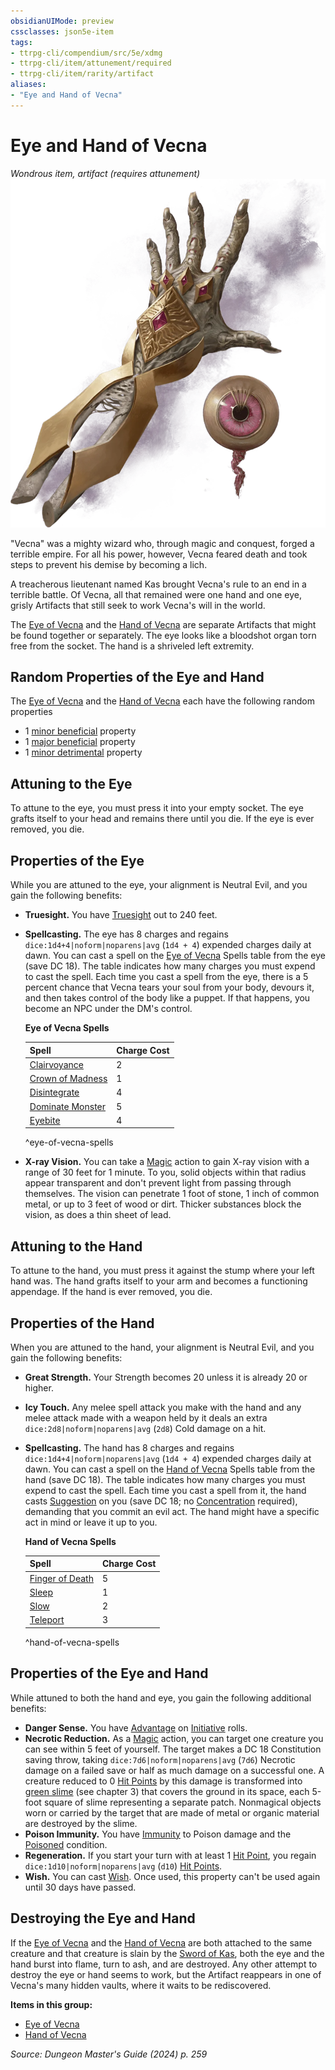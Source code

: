 ```yaml
---
obsidianUIMode: preview
cssclasses: json5e-item
tags:
- ttrpg-cli/compendium/src/5e/xdmg
- ttrpg-cli/item/attunement/required
- ttrpg-cli/item/rarity/artifact
aliases: 
- "Eye and Hand of Vecna"
---
```

# Eye and Hand of Vecna
*Wondrous item, artifact (requires attunement)*  
![](Інструменти%20ДМ/CLI/items/img/eye-and-hand-of-vecna.webp#right)


"Vecna" was a mighty wizard who, through magic and conquest, forged a terrible empire. For all his power, however, Vecna feared death and took steps to prevent his demise by becoming a lich.

A treacherous lieutenant named Kas brought Vecna's rule to an end in a terrible battle. Of Vecna, all that remained were one hand and one eye, grisly Artifacts that still seek to work Vecna's will in the world.

The [Eye of Vecna](Інструменти%20ДМ/CLI/items/eye-of-vecna-xdmg.md) and the [Hand of Vecna](Інструменти%20ДМ/CLI/items/hand-of-vecna-xdmg.md) are separate Artifacts that might be found together or separately. The eye looks like a bloodshot organ torn free from the socket. The hand is a shriveled left extremity.

## Random Properties of the Eye and Hand

The [Eye of Vecna](Інструменти%20ДМ/CLI/items/eye-of-vecna-xdmg.md) and the [Hand of Vecna](Інструменти%20ДМ/CLI/items/hand-of-vecna-xdmg.md) each have the following random properties

- 1 [minor beneficial](Інструменти%20ДМ/CLI/tables/artifact-properties-minor-beneficial-properties-xdmg.md) property  
- 1 [major beneficial](Інструменти%20ДМ/CLI/tables/artifact-properties-major-beneficial-properties-xdmg.md) property  
- 1 [minor detrimental](Інструменти%20ДМ/CLI/tables/artifact-properties-minor-detrimental-properties-xdmg.md) property  

## Attuning to the Eye

To attune to the eye, you must press it into your empty socket. The eye grafts itself to your head and remains there until you die. If the eye is ever removed, you die.

## Properties of the Eye

While you are attuned to the eye, your alignment is Neutral Evil, and you gain the following benefits:

- **Truesight.** You have [Truesight](Інструменти%20ДМ/CLI/rules/senses.md#Truesight) out to 240 feet.  
- **Spellcasting.** The eye has 8 charges and regains `dice:1d4+4|noform|noparens|avg` (`1d4 + 4`) expended charges daily at dawn. You can cast a spell on the [Eye of Vecna](Інструменти%20ДМ/CLI/items/eye-of-vecna-xdmg.md) Spells table from the eye (save DC 18). The table indicates how many charges you must expend to cast the spell. Each time you cast a spell from the eye, there is a 5 percent chance that Vecna tears your soul from your body, devours it, and then takes control of the body like a puppet. If that happens, you become an NPC under the DM's control.  

    **Eye of Vecna Spells**  

    | Spell | Charge Cost |  
    |-------|-------------|  
    | [Clairvoyance](Інструменти%20ДМ/CLI/spells/clairvoyance-xphb.md) | 2 |  
    | [Crown of Madness](Інструменти%20ДМ/CLI/spells/crown-of-madness-xphb.md) | 1 |  
    | [Disintegrate](Інструменти%20ДМ/CLI/spells/disintegrate-xphb.md) | 4 |  
    | [Dominate Monster](Інструменти%20ДМ/CLI/spells/dominate-monster-xphb.md) | 5 |  
    | [Eyebite](Інструменти%20ДМ/CLI/spells/eyebite-xphb.md) | 4 |  
    ^eye-of-vecna-spells  
- **X-ray Vision.** You can take a [Magic](Інструменти%20ДМ/CLI/rules/actions.md#Magic) action to gain X-ray vision with a range of 30 feet for 1 minute. To you, solid objects within that radius appear transparent and don't prevent light from passing through themselves. The vision can penetrate 1 foot of stone, 1 inch of common metal, or up to 3 feet of wood or dirt. Thicker substances block the vision, as does a thin sheet of lead.  

## Attuning to the Hand

To attune to the hand, you must press it against the stump where your left hand was. The hand grafts itself to your arm and becomes a functioning appendage. If the hand is ever removed, you die.

## Properties of the Hand

When you are attuned to the hand, your alignment is Neutral Evil, and you gain the following benefits:

- **Great Strength.** Your Strength becomes 20 unless it is already 20 or higher.  
- **Icy Touch.** Any melee spell attack you make with the hand and any melee attack made with a weapon held by it deals an extra `dice:2d8|noform|noparens|avg` (`2d8`) Cold damage on a hit.  
- **Spellcasting.** The hand has 8 charges and regains `dice:1d4+4|noform|noparens|avg` (`1d4 + 4`) expended charges daily at dawn. You can cast a spell on the [Hand of Vecna](Інструменти%20ДМ/CLI/items/hand-of-vecna-xdmg.md) Spells table from the hand (save DC 18). The table indicates how many charges you must expend to cast the spell. Each time you cast a spell from it, the hand casts [Suggestion](Інструменти%20ДМ/CLI/spells/suggestion-xphb.md) on you (save DC 18; no [Concentration](Інструменти%20ДМ/CLI/rules/conditions.md#Concentration) required), demanding that you commit an evil act. The hand might have a specific act in mind or leave it up to you.  

    **Hand of Vecna Spells**  

    | Spell | Charge Cost |  
    |-------|-------------|  
    | [Finger of Death](Інструменти%20ДМ/CLI/spells/finger-of-death-xphb.md) | 5 |  
    | [Sleep](Інструменти%20ДМ/CLI/spells/sleep-xphb.md) | 1 |  
    | [Slow](Інструменти%20ДМ/CLI/spells/slow-xphb.md) | 2 |  
    | [Teleport](Інструменти%20ДМ/CLI/spells/teleport-xphb.md) | 3 |  
    ^hand-of-vecna-spells  

## Properties of the Eye and Hand

While attuned to both the hand and eye, you gain the following additional benefits:

- **Danger Sense.** You have [Advantage](Інструменти%20ДМ/CLI/rules/variant-rules/advantage-xphb.md) on [Initiative](Інструменти%20ДМ/CLI/rules/variant-rules/initiative-xphb.md) rolls.  
- **Necrotic Reduction.** As a [Magic](Інструменти%20ДМ/CLI/rules/actions.md#Magic) action, you can target one creature you can see within 5 feet of yourself. The target makes a DC 18 Constitution saving throw, taking `dice:7d6|noform|noparens|avg` (`7d6`) Necrotic damage on a failed save or half as much damage on a successful one. A creature reduced to 0 [Hit Points](Інструменти%20ДМ/CLI/rules/variant-rules/hit-points-xphb.md) by this damage is transformed into [green slime](Інструменти%20ДМ/CLI/traps-hazards/green-slime-xdmg.md) (see chapter 3) that covers the ground in its space, each 5-foot square of slime representing a separate patch. Nonmagical objects worn or carried by the target that are made of metal or organic material are destroyed by the slime.  
- **Poison Immunity.** You have [Immunity](Інструменти%20ДМ/CLI/rules/variant-rules/immunity-xphb.md) to Poison damage and the [Poisoned](Інструменти%20ДМ/CLI/rules/conditions.md#Poisoned) condition.  
- **Regeneration.** If you start your turn with at least 1 [Hit Point](Інструменти%20ДМ/CLI/rules/variant-rules/hit-points-xphb.md), you regain `dice:1d10|noform|noparens|avg` (`d10`) [Hit Points](Інструменти%20ДМ/CLI/rules/variant-rules/hit-points-xphb.md).  
- **Wish.** You can cast [Wish](Інструменти%20ДМ/CLI/spells/wish-xphb.md). Once used, this property can't be used again until 30 days have passed.  

## Destroying the Eye and Hand

If the [Eye of Vecna](Інструменти%20ДМ/CLI/items/eye-of-vecna-xdmg.md) and the [Hand of Vecna](Інструменти%20ДМ/CLI/items/hand-of-vecna-xdmg.md) are both attached to the same creature and that creature is slain by the [Sword of Kas](Інструменти%20ДМ/CLI/items/sword-of-kas-xdmg.md), both the eye and the hand burst into flame, turn to ash, and are destroyed. Any other attempt to destroy the eye or hand seems to work, but the Artifact reappears in one of Vecna's many hidden vaults, where it waits to be rediscovered.

**Items in this group:**

- [Eye of Vecna](Інструменти%20ДМ/CLI/items/eye-of-vecna-xdmg.md)
- [Hand of Vecna](Інструменти%20ДМ/CLI/items/hand-of-vecna-xdmg.md)

*Source: Dungeon Master's Guide (2024) p. 259*